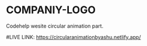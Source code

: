 # COMPANIY-LOGO
 Codehelp wesite circular animation part.
 
#LIVE LINK:
https://circularanimationbyashu.netlify.app/
